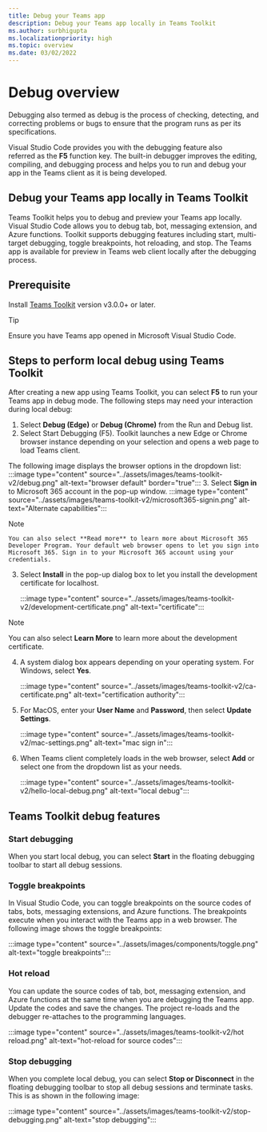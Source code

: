 ```yaml
---
title: Debug your Teams app 
description: Debug your Teams app locally in Teams Toolkit
ms.author: surbhigupta
ms.localizationpriority: high
ms.topic: overview
ms.date: 03/02/2022
---
```


# Debug overview

Debugging also termed as debug is the process of checking, detecting, and correcting problems or bugs to ensure that the program runs as per its specifications.

Visual Studio Code provides you with the debugging feature also referred as the **F5** function key. The built-in debugger improves the editing, compiling, and debugging process and helps you to run and debug your app in the Teams client as it is being developed.

## Debug your Teams app locally in Teams Toolkit

Teams Toolkit helps you to debug and preview your Teams app locally. Visual Studio Code allows you to debug tab, bot, messaging extension, and Azure functions.  Toolkit supports debugging features including start, multi-target debugging, toggle breakpoints, hot reloading, and stop. The Teams app is available for preview in Teams web client locally after the debugging process.

## Prerequisite

Install [Teams Toolkit](https://marketplace.visualstudio.com/items?itemName=TeamsDevApp.ms-teams-vscode-extension) version v3.0.0+ or later.

>[!Tip]
Ensure you have Teams app opened in Microsoft Visual Studio Code.

## Steps to perform local debug using Teams Toolkit

After creating a new app using Teams Toolkit, you can select **F5** to run your Teams app in debug mode. The following steps may need your interaction during local debug:

1. Select **Debug (Edge)** or **Debug (Chrome)** from the Run and Debug list. 
1. Select Start Debugging (F5). Toolkit launches a new Edge or Chrome browser instance depending on your selection and opens a web page to load Teams client.

The following image displays the browser options in the dropdown list:
    :::image type="content" source="../assets/images/teams-toolkit-v2/debug.png" alt-text="browser default" border="true"::: 
3. Select **Sign in** to Microsoft 365 account in the pop-up window.
    :::image type="content" source="../assets/images/teams-toolkit-v2/microsoft365-signin.png" alt-text="Alternate capabilities":::

 > [!NOTE]
    You can also select **Read more** to learn more about Microsoft 365 Developer Program. Your default web browser opens to let you sign into Microsoft 365. Sign in to your Microsoft 365 account using your credentials.

3. Select **Install** in the pop-up dialog box to let you install the development certificate for localhost.

    :::image type="content" source="../assets/images/teams-toolkit-v2/development-certificate.png" alt-text="certificate":::

> [!Note]
> You can also select **Learn More** to learn more about the development certificate.

4. A system dialog box appears depending on your operating system. For Windows, select **Yes**.

    :::image type="content" source="../assets/images/teams-toolkit-v2/ca-certificate.png" alt-text="certification authority":::

5. For MacOS, enter your **User Name** and **Password**, then select **Update Settings**.

    :::image type="content" source="../assets/images/teams-toolkit-v2/mac-settings.png" alt-text="mac sign in":::

6. When Teams client completely loads in the  web browser, select **Add** or select one from the dropdown list as your needs.

    :::image type="content" source="../assets/images/teams-toolkit-v2/hello-local-debug.png" alt-text="local debug":::

## Teams Toolkit debug features

### Start debugging

When you start local debug, you can select **Start** in the floating debugging toolbar to start all debug sessions.

### Toggle breakpoints

In Visual Studio Code, you can toggle breakpoints on the source codes of tabs, bots, messaging extensions, and Azure functions. The breakpoints execute when you interact with the Teams app in a web browser. The following image shows the toggle breakpoints:

   :::image type="content" source="../assets/images/components/toggle.png" alt-text="toggle breakpoints":::

### Hot reload

You can update the source codes of tab, bot, messaging extension, and Azure functions at the same time when you are debugging the Teams app. Update the codes and save the changes. The project re-loads and the debugger re-attaches to the programming languages.

   :::image type="content" source="../assets/images/teams-toolkit-v2/hot reload.png" alt-text="hot-reload for source codes":::

### Stop debugging

When you complete local debug, you can select **Stop or Disconnect** in the floating debugging toolbar to stop all debug sessions and terminate tasks. This is as shown in the following image:

   :::image type="content" source="../assets/images/teams-toolkit-v2/stop-debugging.png" alt-text="stop debugging":::
